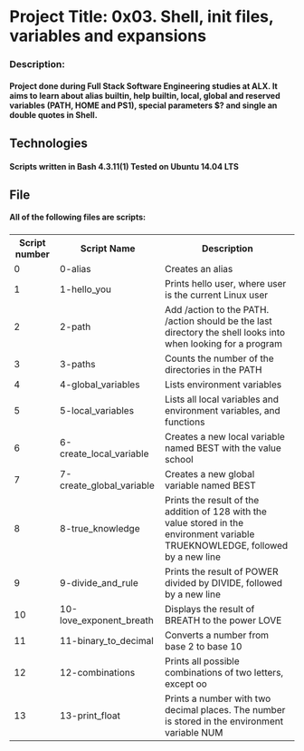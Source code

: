 <h1>Project Title: 0x03. Shell, init files, variables and expansions</h1>

<p> <h3>Description: </h3> <h4>Project done during Full Stack Software Engineering studies at ALX. It aims to learn about alias builtin, help builtin, local, global and reserved variables (PATH, HOME and PS1), special parameters $? and single an double quotes in Shell.</h4>

</p>

<h2>Technologies</h2>

<p> <h4>Scripts written in Bash 4.3.11(1)
	Tested on Ubuntu 14.04 LTS </h4>
</p>

<h2>File</h2> <strong>All of the following files are scripts:</strong>

<table>
  <h3>
    <tr>
      <th>Script number</th>
      <th>Script Name</th> 
      <th>Description</th>
    </tr>
  </h3>
  <tr>
    <td>0</td>
    <td>0-alias</td> 
    <td>Creates an alias</td>
  </tr>
  <tr>
    <td>1</td>
    <td>1-hello_you</td> 
    <td>Prints hello user, where user is the current Linux user</td>
  </tr>
  
  <tr>
    <td>2</td>
    <td>2-path</td> 
    <td>Add /action to the PATH. /action should be the last directory the shell looks into when looking for a program</td>
  </tr>
  
  <tr>
    <td>3</td>
    <td>3-paths</td> 
    <td>Counts the number of the directories in the PATH</td>
  </tr>
   
  <tr>
    <td>4</td>
    <td>4-global_variables</td> 
    <td>Lists environment variables</td>
  </tr>
  
  <tr>
    <td>5</td>
    <td>5-local_variables</td> 
    <td>Lists all local variables and environment variables, and functions</td>
  </tr>
  
  <tr>
    <td>6</td>
    <td>6-create_local_variable	</td> 
    <td>Creates a new local variable named BEST with the value school</td>
  </tr>
  
  <tr>
    <td>7</td>
    <td>7-create_global_variable</td> 
    <td>Creates a new global variable named BEST</td>
  </tr>
  
   <tr>
    <td>8</td>
    <td>8-true_knowledge</td> 
    <td>Prints the result of the addition of 128 with the value stored in the environment variable TRUEKNOWLEDGE, followed by a new line</td>
  </tr>
  
   <tr>
      <td>9</td>
      <td>9-divide_and_rule</td> 
      <td>Prints the result of POWER divided by DIVIDE, followed by a new line</td>
  </tr>
  
   <tr>
    <td>10</td>
    <td>10-love_exponent_breath</td> 
    <td>Displays the result of BREATH to the power LOVE</td>
  </tr>
  
   <tr>
    <td>11</td>
    <td>11-binary_to_decimal</td> 
    <td>Converts a number from base 2 to base 10</td>
  </tr>
  
   <tr>
    <td>12</td>
    <td>12-combinations</td> 
    <td>Prints all possible combinations of two letters, except oo</td>
  </tr>
	
   <tr>
    <td>13</td>
    <td>13-print_float</td> 
    <td>Prints a number with two decimal places. The number is stored in the environment variable NUM</td>
  </tr>
   
   
   
</table>
	
	

